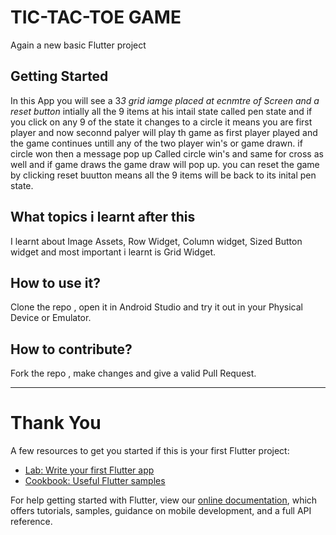 # TIC-TAC-TOE GAME

Again a new basic Flutter project

## Getting Started
In this App you will see a 3*3 grid iamge placed at ecnmtre of Screen and a reset button* 
intially all the 9 items at his intail state called pen state and if you click on any 9 of the state
it changes to a circle it means you are first player and now seconnd palyer will play th game as first player
played and the game continues untill any of the two player win's or game drawn.
if circle won then a message pop up Called circle win's and same for cross as well and if game draws the game
draw will pop up.
you can reset the game by clicking reset buutton means all the 9 items will be back to its inital pen state.


## What topics i learnt after this
I learnt about Image Assets, Row Widget, Column widget, Sized Button widget and most important i learnt is Grid Widget.

## How to use it?
Clone the repo , open it in Android Studio and try it out in your Physical Device or Emulator.

## How to contribute?
 Fork the repo , make changes and give a valid Pull Request.
<hr>
<h1 >Thank You</h1>

A few resources to get you started if this is your first Flutter project:

- [Lab: Write your first Flutter app](https://flutter.dev/docs/get-started/codelab)
- [Cookbook: Useful Flutter samples](https://flutter.dev/docs/cookbook)

For help getting started with Flutter, view our
[online documentation](https://flutter.dev/docs), which offers tutorials,
samples, guidance on mobile development, and a full API reference.
